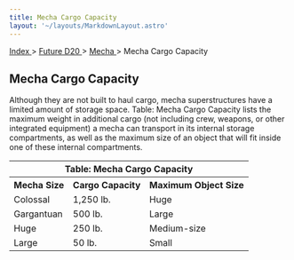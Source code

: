 ```yaml
---
title: Mecha Cargo Capacity
layout: '~/layouts/MarkdownLayout.astro'
---
```


[ Index ](/) > [ Future D20 ](/future.d20.srd) > [ Mecha ](/future.d20.srd/mecha) > Mecha Cargo Capacity

##  Mecha Cargo Capacity

Although they are not built to haul cargo, mecha superstructures have a
limited amount of storage space. Table: Mecha Cargo Capacity lists the maximum
weight in additional cargo (not including crew, weapons, or other integrated
equipment) a mecha can transport in its internal storage compartments, as well
as the maximum size of an object that will fit inside one of these internal
compartments.


<table> <tr> <th colspan="3"> Table: Mecha Cargo Capacity </th> </tr> <tr> <th> Mecha Size </th> <th> Cargo Capacity </th> <th> Maximum Object Size </th> </tr> <tr> <td> Colossal </td> <td> 1,250 lb. </td> <td> Huge </td> </tr> <tr class="shaded"> <td> Gargantuan </td> <td> 500 lb. </td> <td> Large </td> </tr> <tr> <td> Huge </td> <td> 250 lb. </td> <td> Medium-size </td> </tr> <tr class="shaded"> <td> Large </td> <td> 50 lb. </td> <td> Small </td> </tr> </table>



